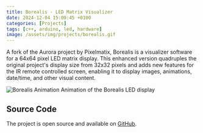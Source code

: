 ```yaml
---
title: Borealis - LED Matrix Visualizer
date: 2024-12-04 15:00:45 +0100
categories: [Projects]
tags: [c++, arduino, led, hardware]
image: /assets/img/projects/borealis.gif
---
```


A fork of the Aurora project by Pixelmatix, Borealis is a visualizer software for a 64x64 pixel LED matrix display. This enhanced version quadruples the original project's display size from 32x32 pixels and adds new features for the IR remote controlled screen, enabling it to display images, animations, date/time, and other visual content.

![Borealis Animation](/assets/img/projects/borealis.gif)
Animation of the Borealis LED display

## Source Code

The project is open source and available on [GitHub](https://github.com/cyanidesayonara/borealis).

